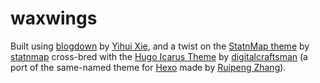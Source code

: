 # waxwings

Built using [blogdown](https://github.com/rstudio/blogdown) by [Yihui Xie](https://github.com/yihui), and a twist on the [StatnMap theme](https://github.com/statnmap/hugo-statnmap-theme) by [statnmap](https://github.com/statnmap) cross-bred with the [Hugo Icarus Theme](https://github.com/digitalcraftsman/hugo-icarus-theme) by [digitalcraftsman](https://github.com/digitalcraftsman) (a port of the same-named theme for [Hexo](//hexo.io) made by [Ruipeng Zhang](https://github.com/ppoffice)).
